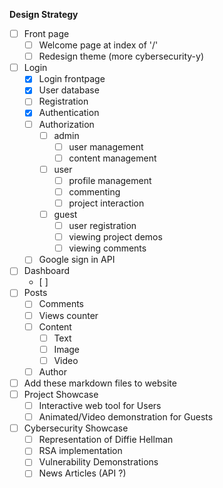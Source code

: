 **Design Strategy**

- [ ] Front page
  - [ ] Welcome page at index of '/'
  - [ ] Redesign theme (more cybersecurity-y)
- [ ] Login
  - [X] Login frontpage
  - [X] User database
  - [ ] Registration
  - [X] Authentication
  - [ ] Authorization
    - [ ] admin
      - [ ] user management
      - [ ] content management
    - [ ] user
      - [ ] profile management
      - [ ] commenting 
      - [ ] project interaction
    - [ ] guest 
      - [ ] user registration 
      - [ ] viewing project demos
      - [ ] viewing comments 
  - [ ] Google sign in API
- [ ] Dashboard
  - [ ] 
- [ ] Posts
  - [ ] Comments
  - [ ] Views counter
  - [ ] Content
    - [ ] Text
    - [ ] Image
    - [ ] Video
  - [ ] Author
- [ ] Add these markdown files to website
- [ ] Project Showcase
  - [ ] Interactive web tool for Users
  - [ ] Animated/Video demonstration for Guests
- [ ] Cybersecurity Showcase
  - [ ] Representation of Diffie Hellman
  - [ ] RSA implementation
  - [ ] Vulnerability Demonstrations
  - [ ] News Articles (API ?)